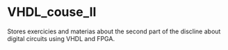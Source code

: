 # VHDL_couse_II
Stores exercicies and materias about the second part of the discline about digital circuits using VHDL and FPGA. 
